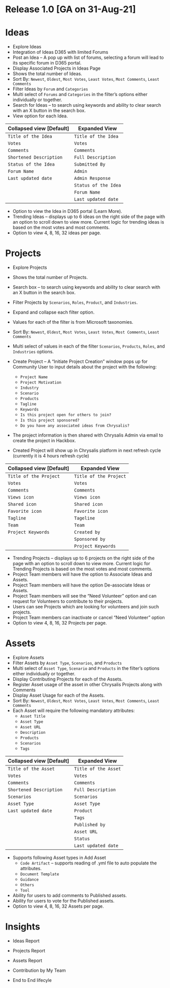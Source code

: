 # Release 1.0 [GA on 31-Aug-21]

# Ideas
- Explore Ideas
- Integration of Ideas D365 with limited Forums
- Post an Idea – A pop up with list of forums, selecting a forum will lead to its specific forum in D365 portal.
- Display Associated Projects in Ideas Page
- Shows the total number of Ideas.
- Sort By: `Newest`, `Oldest`, `Most Votes`, `Least Votes`, `Most Comments`, `Least Comments`
- Filter Ideas by `Forum` and `Categories`
- Multi select of `Forums` and `Categories` in the filter’s options either individually or together.
- Search for Ideas – to search using keywords and ability to clear search with an X button in the search box.
- View option for each Idea.

| **Collapsed view [Default]** | **Expanded View**    |
|------------------------------|----------------------|
| `Title of the Idea`          | `Title of the Idea`  |
| `Votes`                      | `Votes`              |
| `Comments`                   | `Comments`           |
| `Shortened Description`      | `Full Description`   |
| `Status of the Idea`         | `Submitted By`       |
| `Forum Name`                 | `Admin`              |
| `Last updated date`          | `Admin Response`     |
|                              | `Status of the Idea` |
|                              | `Forum Name`         |
|                              | `Last updated date`  |

- Option to view the Idea in D365 portal (Learn More).
- Trending Ideas – displays up to 6 ideas on the right side of the page with an option to scroll down to view more.  Current logic for trending ideas is based on the most votes and most comments.
- Option to view 4, 8, 16, 32 ideas per page.

# Projects

- Explore Projects
- Shows the total number of Projects.
- Search box – to search using keywords and ability to clear search with an X button in the search box.
- Filter Projects by `Scenarios`, `Roles`, `Product`, and `Industries`. 
- Expand and collapse each filter option.
- Values for each of the filter is from Microsoft taxonomies.
- Sort By: `Newest`, `Oldest`, `Most Votes`, `Least Votes`, `Most Comments`, `Least Comments`
- Multi select of values in each of the filter `Scenarios`, `Products`, `Roles`, and `Industries` options.
- Create Project – A “Initiate Project Creation” window pops up for Community User to input details about the project with the following:

   - `Project Name`
  - `Project Motivation`
  - `Industry`
  - `Scenario`
  - `Products`
  - `Tagline`
  - `Keywords`
  - `Is this project open for others to join?`
  - `Is this project sponsored?`
  - `Do you have any associated ideas from Chrysalis?`

- The project information is then shared with Chrysalis Admin via email to create the project in Hackbox.

- Created Project will show up in Chrysalis platform in next refresh cycle (currently it is 4 hours refresh cycle)

| **Collapsed view [Default]** | **Expanded View**      |
|------------------------------|------------------------|
| `Title of the Project`       | `Title of the Project` |
| `Votes`                      | `Votes`                |
| `Comments`                   | `Comments`             |
| `Views icon`                 | `Views icon`           |
| `Shared icon`                | `Shared icon`          |
| `Favorite icon`              | `Favorite icon`        |
| `Tagline`                    | `Tageline`             |
| `Team`                       | `Team`                 |
| `Project Keywords`           | `Created by`           |
|                              | `Sponsored by`         |
|                              | `Project Keywords`     |
- Trending Projects – displays up to 6 projects on the right side of the page with an option to scroll down to view more.  Current logic for Trending Projects is based on the most votes and most comments.
- Project Team members will have the option to Associate Ideas and Assets.
- Project Team members will have the option De-associate Ideas or Assets.
- Project Team members will see the “Need Volunteer” option and can request for Volunteers to contribute to their projects.
- Users can see Projects which are looking for volunteers and join such projects.
- Project Team members can inactivate or cancel “Need Volunteer” option 
- Option to view 4, 8, 16, 32 Projects per page.

# Assets

- Explore Assets
- Filter Assets by `Asset Type`, `Scenarios`, and `Products`
- Multi select of `Asset Type`, `Scenario` and `Products` in the filter’s options either individually or together.
- Display Contributing Projects for each of the Assets.
- Register Asset usage of the asset in other Chrysalis Projects along with Comments
- Display Asset Usage for each of the Assets.
- Sort By: `Newest`, `Oldest`, `Most Votes`, `Least Votes`, `Most Comments`, `Least Comments`
- Each Asset will require the following mandatory attributes:
  - `Asset Title`
  - `Asset Type`
  - `Asset URL` 
  - `Description`
  - `Products`
  - `Scenarios`
  - `Tags`

| **Collapsed view [Default]** | **Expanded View**    |
|------------------------------|----------------------|
| `Title of the Asset`         | `Title of the Asset` |
| `Votes`                      | `Votes`              |
| `Comments`                   | `Comments`           |
| `Shortened Description`      | `Full Description`   |
| `Scenarios`                  | `Scenarios`          |
| `Asset Type`                 | `Asset Type`         |
| `Last updated date`          | `Product`            |
|                              | `Tags`               |
|                              | `Published by`       |
|                              | `Asset URL`          |
|                              | `Status`             |
|                              | `Last updated date`  |

- Supports following Asset types in Add Asset
  - `Code Artifact` – supports reading of .yml file to auto populate the attributes. 
  - `Document Template`
  - `Guidance`
  - `Others`
  - `Tool`
- Ability for users to add comments to Published assets.
- Ability for users to vote for the Published assets.
- Option to view 4, 8, 16, 32 Assets per page.

# Insights

- Ideas Report 

- Projects Report 

- Assets Report 

- Contribution by My Team

- End to End lifecyle 
